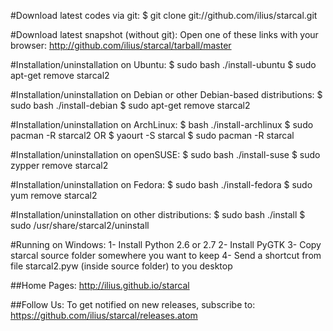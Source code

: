 #Download latest codes via git:
    $ git clone git://github.com/ilius/starcal.git

#Download latest snapshot (without git):
    Open one of these links with your browser:
        http://github.com/ilius/starcal/tarball/master

#Installation/uninstallation on Ubuntu:
    $ sudo bash ./install-ubuntu
    $ sudo apt-get remove starcal2

#Installation/uninstallation on Debian or other Debian-based distributions:
    $ sudo bash ./install-debian
    $ sudo apt-get remove starcal2

#Installation/uninstallation on ArchLinux:
    $ bash ./install-archlinux
    $ sudo pacman -R starcal2
    OR
    $ yaourt -S starcal
    $ sudo pacman -R starcal

#Installation/uninstallation on openSUSE:
    $ sudo bash ./install-suse
    $ sudo zypper remove starcal2

#Installation/uninstallation on Fedora:
    $ sudo bash ./install-fedora
    $ sudo yum remove starcal2

#Installation/uninstallation on other distributions:
    $ sudo bash ./install
    $ sudo /usr/share/starcal2/uninstall

#Running on Windows:
    1- Install Python 2.6 or 2.7
    2- Install PyGTK
    3- Copy starcal source folder somewhere you want to keep
    4- Send a shortcut from file starcal2.pyw (inside source folder) to you desktop


##Home Pages:
    http://ilius.github.io/starcal

##Follow Us:
    To get notified on new releases, subscribe to:
        https://github.com/ilius/starcal/releases.atom





